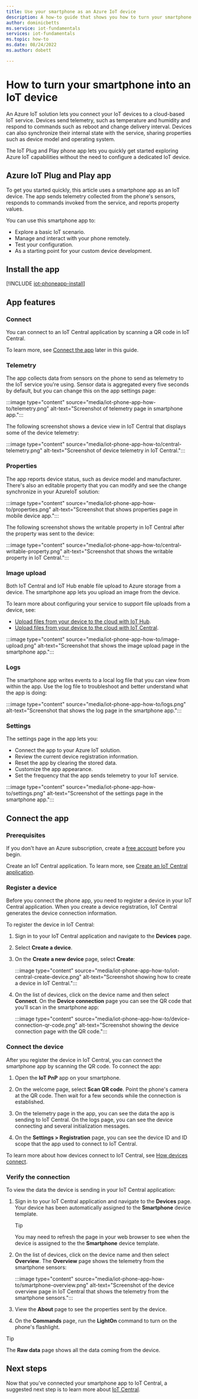 ```yaml
---
title: Use your smartphone as an Azure IoT device
description: A how-to guide that shows you how to turn your smartphone into an IoT device by using the Azure IoT Plug and Play app.
author: dominicbetts
ms.service: iot-fundamentals
services: iot-fundamentals
ms.topic: how-to
ms.date: 08/24/2022
ms.author: dobett

---
```


# How to turn your smartphone into an IoT device

An Azure IoT solution lets you connect your IoT devices to a cloud-based IoT service. Devices send telemetry, such as temperature and humidity and respond to commands such as reboot and change delivery interval. Devices can also synchronize their internal state with the service, sharing properties such as device model and operating system.

The IoT Plug and Play phone app lets you quickly get started exploring Azure IoT capabilities without the need to configure a dedicated IoT device.

## Azure IoT Plug and Play app

To get you started quickly, this article uses a smartphone app as an IoT device. The app sends telemetry collected from the phone's sensors, responds to commands invoked from the service, and reports property values.

You can use this smartphone app to:

- Explore a basic IoT scenario.
- Manage and interact with your phone remotely.
- Test your configuration.
- As a starting point for your custom device development.

## Install the app

[!INCLUDE [iot-phoneapp-install](../../includes/iot-phoneapp-install.md)]

## App features

### Connect

You can connect to an IoT Central application by scanning a QR code in IoT Central.

To learn more, see [Connect the app](#connect-the-app) later in this guide.

### Telemetry

The app collects data from sensors on the phone to send as telemetry to the IoT service you're using. Sensor data is aggregated every five seconds by default, but you can change this on the app settings page:

:::image type="content" source="media/iot-phone-app-how-to/telemetry.png" alt-text="Screenshot of telemetry page in smartphone app.":::

The following screenshot shows a device view in IoT Central that displays some of the device telemetry:

:::image type="content" source="media/iot-phone-app-how-to/central-telemetry.png" alt-text="Screenshot of device telemetry in IoT Central.":::

### Properties

The app reports device status, such as device model and manufacturer. There's also an editable property that you can modify and see the change synchronize in your AzureIoT solution:

:::image type="content" source="media/iot-phone-app-how-to/properties.png" alt-text="Screenshot that shows properties page in mobile device app.":::

The following screenshot shows the writable property in IoT Central after the property was sent to the device:

:::image type="content" source="media/iot-phone-app-how-to/central-writable-property.png" alt-text="Screenshot that shows the writable property in IoT Central.":::

### Image upload

Both IoT Central and IoT Hub enable file upload to Azure storage from a device. The smartphone app lets you upload an image from the device.

To learn more about configuring your service to support file uploads from a device, see:

- [Upload files from your device to the cloud with IoT Hub](../iot-hub/iot-hub-csharp-csharp-file-upload.md).
- [Upload files from your device to the cloud with IoT Central](../iot-central/core/howto-configure-file-uploads.md).

:::image type="content" source="media/iot-phone-app-how-to/image-upload.png" alt-text="Screenshot that shows the image upload page in the smartphone app.":::

### Logs

The smartphone app writes events to a local log file that you can view from within the app. Use the log file to troubleshoot and better understand what the app is doing:

:::image type="content" source="media/iot-phone-app-how-to/logs.png" alt-text="Screenshot that shows the log page in the smartphone app.":::

### Settings

The settings page in the app lets you:

- Connect the app to your Azure IoT solution.
- Review the current device registration information.
- Reset the app by clearing the stored data.
- Customize the app appearance.
- Set the frequency that the app sends telemetry to your IoT service.

:::image type="content" source="media/iot-phone-app-how-to/settings.png" alt-text="Screenshot of the settings page in the smartphone app.":::

## Connect the app

### Prerequisites

If you don't have an Azure subscription, create a [free account](https://azure.microsoft.com/free/?WT.mc_id=A261C142F) before you begin.

<!-- To do: does this need an app template? -->
Create an IoT Central application. To learn more, see [Create an IoT Central application](../iot-central/core/howto-create-iot-central-application.md).

### Register a device

Before you connect the phone app, you need to register a device in your IoT Central application. When you create a device registration, IoT Central generates the device connection information.

To register the device in IoT Central:

1. Sign in to your IoT Central application and navigate to the **Devices** page.

1. Select **Create a device**.

1. On the **Create a new device** page, select **Create**:

    :::image type="content" source="media/iot-phone-app-how-to/iot-central-create-device.png" alt-text="Screenshot showing how to create a device in IoT Central.":::

1. On the list of devices, click on the device name and then select **Connect**. On the **Device connection** page you can see the QR code that you'll scan in the smartphone app:

    :::image type="content" source="media/iot-phone-app-how-to/device-connection-qr-code.png" alt-text="Screenshot showing the device connection page with the QR code.":::

### Connect the device

After you register the device in IoT Central, you can connect the smartphone app by scanning the QR code. To connect the app:

1. Open the **IoT PnP** app on your smartphone.

1. On the welcome page, select **Scan QR code**. Point the phone's camera at the QR code. Then wait for a few seconds while the connection is established.

1. On the telemetry page in the app, you can see the data the app is sending to IoT Central. On the logs page, you can see the device connecting and several initialization messages.

1. On the **Settings > Registration** page, you can see the device ID and ID scope that the app used to connect to IoT Central.

To learn more about how devices connect to IoT Central, see [How devices connect](../iot-central/core/overview-iot-central-developer.md).

### Verify the connection

To view the data the device is sending in your IoT Central application:

1. Sign in to your IoT Central application and navigate to the **Devices** page. Your device has been automatically assigned to the **Smartphone** device template.

    > [!TIP]
    > You may need to refresh the page in your web browser to see when the device is assigned to the the **Smartphone** device template.

1. On the list of devices, click on the device name and then select **Overview**. The **Overview** page shows the telemetry from the smartphone sensors:

    :::image type="content" source="media/iot-phone-app-how-to/smartphone-overview.png" alt-text="Screenshot of the device overview page in IoT Central that shows the telemetry from the smartphone sensors.":::

1. View the **About** page to see the properties sent by the device.

1. On the **Commands** page, run the **LightOn** command to turn on the phone's flashlight.

> [!TIP]
> The **Raw data** page shows all the data coming from the device.

## Next steps

Now that you've connected your smartphone app to IoT Central, a suggested next step is to learn more about [IoT Central](../iot-central/core/overview-iot-central.md).
